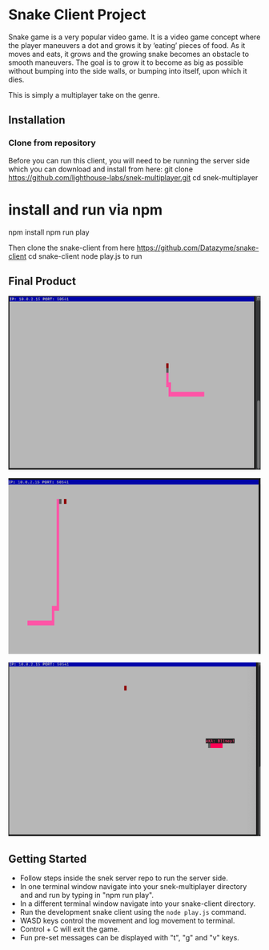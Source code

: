 # Snake Client Project

Snake game is a very popular video game. It is a video game concept where the player maneuvers a dot and grows it by ‘eating’ pieces of food. As it moves and eats, it grows and the growing snake becomes an obstacle to smooth maneuvers. The goal is to grow it to become as big as possible without bumping into the side walls, or bumping into itself, upon which it dies.

This is simply a multiplayer take on the genre.



## Installation

### Clone from repository
Before you can run this client, you will need to be running the server side which you can download and install from here: git clone https://github.com/lighthouse-labs/snek-multiplayer.git
cd snek-multiplayer

# install and run via npm
npm install
npm run play

Then clone the snake-client from here https://github.com/Datazyme/snake-client
cd snake-client
node play.js to run


## Final Product

!["Smaller snake"](https://github.com/Datazyme/snake-client/blob/master/Snake_game_screenshot2.png)

!["Longer snake and food"](https://github.com/Datazyme/snake-client/blob/master/snake_game_screenshot1.png)

!["Blimey!"](https://github.com/Datazyme/snake-client/blob/master/Snake_game_screenshot4.png)





## Getting Started

- Follow steps inside the snek server repo to run the server side.
- In one terminal window navigate into your snek-multiplayer directory and and run by typing in "npm run play".
- In a different terminal window navigate into your snake-client directory.
- Run the development snake client using the `node play.js` command.
- WASD keys control the movement and log movement to terminal.
- Control + C will exit the game.
- Fun pre-set messages can be displayed with "t", "g" and "v" keys.
